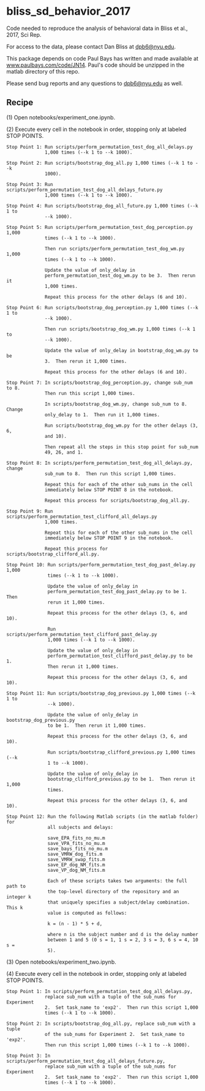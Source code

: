 # bliss_sd_behavior_2017

Code needed to reproduce the analysis of behavioral data in Bliss et al., 2017, 
Sci Rep.

For access to the data, please contact Dan Bliss at dpb6@nyu.edu.

This package depends on code Paul Bays has written and made available at
www.paulbays.com/code/JN14.  Paul's code should be unzipped in the matlab
directory of this repo.

Please send bug reports and any questions to dpb6@nyu.edu as well.

## Recipe

(1) Open notebooks/experiment_one.ipynb.

(2) Execute every cell in the notebook in order, stopping only at labeled STOP
    POINTS.

    Stop Point 1: Run scripts/perform_permutation_test_dog_all_delays.py
                  1,000 times (--k 1 to --k 1000).

    Stop Point 2: Run scripts/bootstrap_dog_all.py 1,000 times (--k 1 to --k
                  1000).

    Stop Point 3: Run scripts/perform_permutation_test_dog_all_delays_future.py
                  1,000 times (--k 1 to --k 1000).

    Stop Point 4: Run scripts/bootstrap_dog_all_future.py 1,000 times (--k 1 to
                  --k 1000).

    Stop Point 5: Run scripts/perform_permutation_test_dog_perception.py 1,000
                  times (--k 1 to --k 1000).

                  Then run scripts/perform_permutation_test_dog_wm.py 1,000
                  times (--k 1 to --k 1000).

                  Update the value of only_delay in
                  perform_permutation_test_dog_wm.py to be 3.  Then rerun it
                  1,000 times.

                  Repeat this process for the other delays (6 and 10).

    Stop Point 6: Run scripts/bootstrap_dog_perception.py 1,000 times (--k 1 to
                  --k 1000).

                  Then run scripts/bootstrap_dog_wm.py 1,000 times (--k 1 to
                  --k 1000).

                  Update the value of only_delay in bootstrap_dog_wm.py to be
                  3.  Then rerun it 1,000 times.

                  Repeat this process for the other delays (6 and 10).

    Stop Point 7: In scripts/bootstrap_dog_perception.py, change sub_num to 8.
                  Then run this script 1,000 times.

                  In scripts/bootstrap_dog_wm.py, change sub_num to 8.  Change
                  only_delay to 1.  Then run it 1,000 times.

                  Run scripts/bootstrap_dog_wm.py for the other delays (3, 6,
                  and 10).

                  Then repeat all the steps in this stop point for sub_num
                  49, 26, and 1.

    Stop Point 8: In scripts/perform_permutation_test_dog_all_delays.py, change
                  sub_num to 8.  Then run this script 1,000 times.

                  Repeat this for each of the other sub_nums in the cell
                  immediately below STOP POINT 8 in the notebook.

                  Repeat this process for scripts/bootstrap_dog_all.py.

    Stop Point 9: Run scripts/perform_permutation_test_clifford_all_delays.py
                  1,000 times.

                  Repeat this for each of the other sub_nums in the cell
                  immediately below STOP POINT 9 in the notebook.

                  Repeat this process for scripts/bootstrap_clifford_all.py.

    Stop Point 10: Run scripts/perform_permutation_test_dog_past_delay.py 1,000
                   times (--k 1 to --k 1000).

                   Update the value of only_delay in
                   perform_permutation_test_dog_past_delay.py to be 1.  Then
                   rerun it 1,000 times.

                   Repeat this process for the other delays (3, 6, and 10).

                   Run scripts/perform_permutation_test_clifford_past_delay.py
                   1,000 times (--k 1 to --k 1000).

                   Update the value of only_delay in
                   perform_permutation_test_clifford_past_delay.py to be 1.
                   Then rerun it 1,000 times.

                   Repeat this process for the other delays (3, 6, and 10).

    Stop Point 11: Run scripts/bootstrap_dog_previous.py 1,000 times (--k 1 to
                   --k 1000).

                   Update the value of only_delay in bootstrap_dog_previous.py
                   to be 1.  Then rerun it 1,000 times.

                   Repeat this process for the other delays (3, 6, and 10).

                   Run scripts/bootstrap_clifford_previous.py 1,000 times (--k
                   1 to --k 1000).

                   Update the value of only_delay in
                   bootstrap_clifford_previous.py to be 1.  Then rerun it 1,000
                   times.

                   Repeat this process for the other delays (3, 6, and 10).

    Stop Point 12: Run the following Matlab scripts (in the matlab folder) for
                   all subjects and delays:

                   save_EPA_fits_no_mu.m
                   save_VPA_fits_no_mu.m
                   save_bays_fits_no_mu.m
                   save_VMRW_dog_fits.m
                   save_VMRW_swap_fits.m
                   save_EP_dog_NM_fits.m
                   save_VP_dog_NM_fits.m

                   Each of these scripts takes two arguments: the full path to
                   the top-level directory of the repository and an integer k 
                   that uniquely specifies a subject/delay combination.  This k
                   value is computed as follows:

                   k = (n - 1) * 5 + d,

                   where n is the subject number and d is the delay number
                   between 1 and 5 (0 s = 1, 1 s = 2, 3 s = 3, 6 s = 4, 10 s =
                   5).

(3) Open notebooks/experiment_two.ipynb.

(4) Execute every cell in the notebook in order, stopping only at labeled STOP
    POINTS.

    Stop Point 1: In scripts/perform_permutation_test_dog_all_delays.py,
                  replace sub_num with a tuple of the sub_nums for Experiment
                  2.  Set task_name to 'exp2'.  Then run this script 1,000 
                  times (--k 1 to --k 1000).

    Stop Point 2: In scripts/bootstrap_dog_all.py, replace sub_num with a tuple
                  of the sub_nums for Experiment 2.  Set task_name to 'exp2'.  
                  Then run this script 1,000 times (--k 1 to --k 1000).

    Stop Point 3: In scripts/perform_permutation_test_dog_all_delays_future.py,
                  replace sub_num with a tuple of the sub_nums for Experiment
                  2.  Set task_name to 'exp2'.  Then run this script 1,000 
                  times (--k 1 to --k 1000).